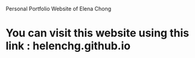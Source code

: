 Personal Portfolio Website of Elena Chong

You can visit this website using this link : helenchg.github.io
==================

